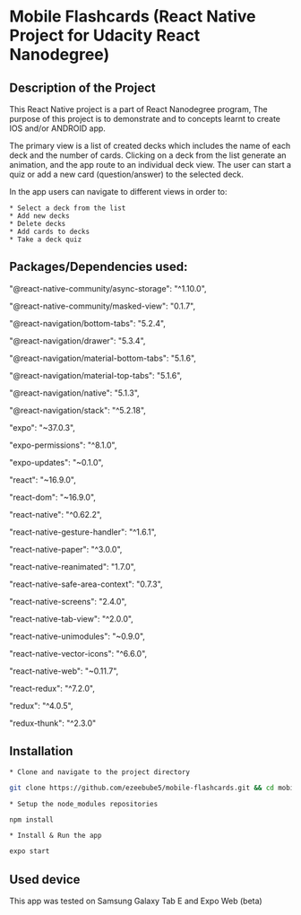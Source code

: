 # Mobile Flashcards  (React Native Project for Udacity React Nanodegree)

## Description of the Project
This React Native project is a part of React Nanodegree program, The purpose of this project is to demonstrate and to concepts learnt to create IOS and/or ANDROID app.

The primary view is a list of created decks which includes the name of each deck and the number of cards.
Clicking on a deck from the list generate an animation, and the app route to an individual deck view. 
The user can start a quiz or add a new card (question/answer) to the selected deck.

In the app users can navigate to different views in order to:

    * Select a deck from the list
    * Add new decks
    * Delete decks
    * Add cards to decks
    * Take a deck quiz 

## Packages/Dependencies used:
"@react-native-community/async-storage": "^1.10.0",

"@react-native-community/masked-view": "0.1.7",

"@react-navigation/bottom-tabs": "5.2.4",

"@react-navigation/drawer": "5.3.4",

"@react-navigation/material-bottom-tabs": "5.1.6",

"@react-navigation/material-top-tabs": "5.1.6",

"@react-navigation/native": "5.1.3",

"@react-navigation/stack": "^5.2.18",

"expo": "~37.0.3",

"expo-permissions": "^8.1.0",

"expo-updates": "~0.1.0",

"react": "~16.9.0",

"react-dom": "~16.9.0",

"react-native": "^0.62.2",

"react-native-gesture-handler": "^1.6.1",

"react-native-paper": "^3.0.0",

"react-native-reanimated": "1.7.0",

"react-native-safe-area-context": "0.7.3",

"react-native-screens": "2.4.0",

"react-native-tab-view": "^2.0.0",

"react-native-unimodules": "~0.9.0",

"react-native-vector-icons": "^6.6.0",

"react-native-web": "~0.11.7",

"react-redux": "^7.2.0",

"redux": "^4.0.5",

"redux-thunk": "^2.3.0"

## Installation


    * Clone and navigate to the project directory

```bash
git clone https://github.com/ezeebube5/mobile-flashcards.git && cd mobile-flashcards
```

    * Setup the node_modules repositories

```bash
npm install
```

    * Install & Run the app

```bash
expo start
```
## Used device

This app was tested on Samsung Galaxy Tab E and Expo Web (beta)


